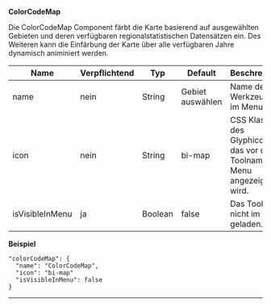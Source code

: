 **ColorCodeMap**

Die ColorCodeMap Component färbt die Karte basierend auf ausgewählten Gebieten und deren verfügbaren regionalstatistischen Datensätzen ein. Des Weiteren kann die Einfärbung der Karte über alle verfügbaren Jahre dynamisch animiniert werden.

|Name|Verpflichtend|Typ|Default|Beschreibung|
|----|-------------|---|-------|------------|
|name|nein|String|Gebiet auswählen|Name des Werkzeuges im Menu.|
|icon|nein|String|bi-map|CSS Klasse des Glyphicons, das vor dem Toolnamen im Menu angezeigt wird.|
|isVisibleInMenu|ja|Boolean|false|Das Tool wird nicht im Menü geladen.|

**Beispiel**
```
"colorCodeMap": {
  "name": "ColorCodeMap",
  "icon": "bi-map"
  "isVisibleInMenu": false
}
```

***
